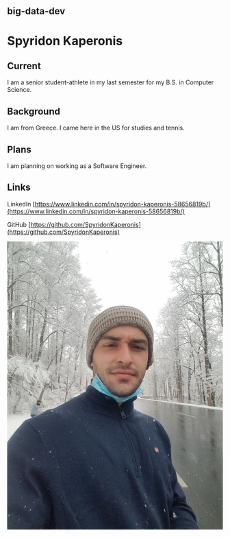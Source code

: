 ## big-data-dev

# Spyridon Kaperonis

## Current

I am a senior student-athlete in my last semester for my B.S. in Computer Science. 

## Background

I am from Greece. I came here in the US for studies and tennis. 

## Plans

I am planning on working as a Software Engineer. 

## Links

LinkedIn [https://www.linkedin.com/in/spyridon-kaperonis-58656819b/](https://www.linkedin.com/in/spyridon-kaperonis-58656819b/)

GitHub   [https://github.com/SpyridonKaperonis](https://github.com/SpyridonKaperonis)



![](2021.jpg)
